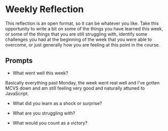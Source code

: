 # Weekly Reflection
This reflection is an open format, so it can be whatever you like. Take this opportunity to write a bit on some of the things you have learned this week, or some of the things that you are still struggling with, identify some challenges you had at the beginning of the week that you were able to overcome, or just generally how you are feeling at this point in the course.

## Prompts
- What went well this week?

Basically everything past Monday, the week went real well and I've gotten MCVS down and am still feeling very good and naturally attuned to JavaScript.

- What did you learn as a shock or surprise?



- What are you struggling with?



- What would you count as a victory?


